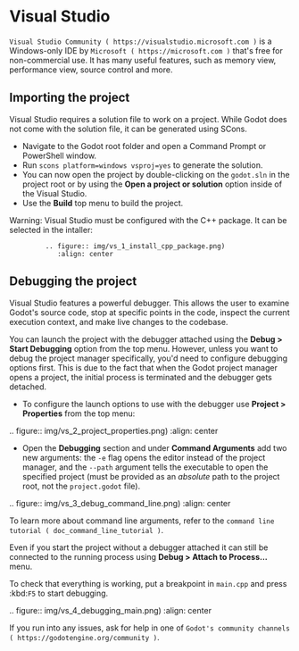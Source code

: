 

Visual Studio
=============

`Visual Studio Community ( https://visualstudio.microsoft.com )` is a Windows-only IDE 
by `Microsoft ( https://microsoft.com )` that's free for non-commercial use.
It has many useful features, such as memory view, performance view, source
control and more.

Importing the project
---------------------

Visual Studio requires a solution file to work on a project. While Godot does not come
with the solution file, it can be generated using SCons.

- Navigate to the Godot root folder and open a Command Prompt or PowerShell window.
- Run `scons platform=windows vsproj=yes` to generate the solution.
- You can now open the project by double-clicking on the `godot.sln` in the project root
  or by using the **Open a project or solution** option inside of the Visual Studio.
- Use the **Build** top menu to build the project.

Warning:
 Visual Studio must be configured with the C++ package. It can be selected
             in the intaller:

             .. figure:: img/vs_1_install_cpp_package.png)
                :align: center

Debugging the project
---------------------

Visual Studio features a powerful debugger. This allows the user to examine Godot's
source code, stop at specific points in the code, inspect the current execution context,
and make live changes to the codebase.

You can launch the project with the debugger attached using the **Debug > Start Debugging**
option from the top menu. However, unless you want to debug the project manager specifically,
you'd need to configure debugging options first. This is due to the fact that when the Godot 
project manager opens a project, the initial process is terminated and the debugger gets detached.

- To configure the launch options to use with the debugger use **Project > Properties**
  from the top menu:

.. figure:: img/vs_2_project_properties.png)
   :align: center

- Open the **Debugging** section and under **Command Arguments** add two new arguments: 
  the `-e` flag opens the editor instead of the project manager, and the `--path` argument
  tells the executable to open the specified project (must be provided as an *absolute* path 
  to the project root, not the `project.godot` file).

.. figure:: img/vs_3_debug_command_line.png)
   :align: center

To learn more about command line arguments, refer to the
`command line tutorial ( doc_command_line_tutorial )`.

Even if you start the project without a debugger attached it can still be connected to the running
process using **Debug > Attach to Process...** menu.

To check that everything is working, put a breakpoint in `main.cpp` and press :kbd:`F5` to
start debugging.

.. figure:: img/vs_4_debugging_main.png)
   :align: center

If you run into any issues, ask for help in one of
`Godot's community channels ( https://godotengine.org/community )`.
